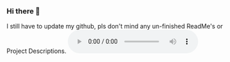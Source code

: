 ### Hi there 👋
I still have to update my github, pls don't mind any un-finished ReadMe's or Project Descriptions.
<audio controls>
  <source src="file/audio.wav" type="audio/wav">
</audio>
